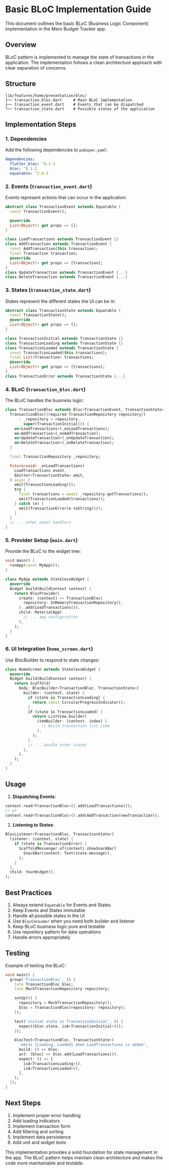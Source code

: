 # Basic BLoC Implementation Guide

This document outlines the basic BLoC (Business Logic Component) implementation in the Mero Budget Tracker app.

## Overview

BLoC pattern is implemented to manage the state of transactions in the application. The implementation follows a clean architecture approach with clear separation of concerns.

## Structure

```
lib/features/home/presentation/bloc/
├── transaction_bloc.dart     # Main BLoC implementation
├── transaction_event.dart    # Events that can be dispatched
└── transaction_state.dart    # Possible states of the application
```

## Implementation Steps

### 1. Dependencies

Add the following dependencies to `pubspec.yaml`:

```yaml
dependencies:
  flutter_bloc: ^8.1.3
  bloc: ^8.1.2
  equatable: ^2.0.5
```

### 2. Events (`transaction_event.dart`)

Events represent actions that can occur in the application:

```dart
abstract class TransactionEvent extends Equatable {
  const TransactionEvent();

  @override
  List<Object?> get props => [];
}

class LoadTransactions extends TransactionEvent {}
class AddTransaction extends TransactionEvent {
  const AddTransaction(this.transaction);
  final Transaction transaction;
  @override
  List<Object?> get props => [transaction];
}
class UpdateTransaction extends TransactionEvent {...}
class DeleteTransaction extends TransactionEvent {...}
```

### 3. States (`transaction_state.dart`)

States represent the different states the UI can be in:

```dart
abstract class TransactionState extends Equatable {
  const TransactionState();
  @override
  List<Object?> get props => [];
}

class TransactionInitial extends TransactionState {}
class TransactionLoading extends TransactionState {}
class TransactionLoaded extends TransactionState {
  const TransactionLoaded(this.transactions);
  final List<Transaction> transactions;
  @override
  List<Object?> get props => [transactions];
}
class TransactionError extends TransactionState {...}
```

### 4. BLoC (`transaction_bloc.dart`)

The BLoC handles the business logic:

```dart
class TransactionBloc extends Bloc<TransactionEvent, TransactionState> {
  TransactionBloc({required TransactionRepository repository})
      : _repository = repository,
        super(TransactionInitial()) {
    on<LoadTransactions>(_onLoadTransactions);
    on<AddTransaction>(_onAddTransaction);
    on<UpdateTransaction>(_onUpdateTransaction);
    on<DeleteTransaction>(_onDeleteTransaction);
  }

  final TransactionRepository _repository;

  Future<void> _onLoadTransactions(
    LoadTransactions event,
    Emitter<TransactionState> emit,
  ) async {
    emit(TransactionLoading());
    try {
      final transactions = await _repository.getTransactions();
      emit(TransactionLoaded(transactions));
    } catch (e) {
      emit(TransactionError(e.toString()));
    }
  }
  // ... other event handlers
}
```

### 5. Provider Setup (`main.dart`)

Provide the BLoC to the widget tree:

```dart
void main() {
  runApp(const MyApp());
}

class MyApp extends StatelessWidget {
  @override
  Widget build(BuildContext context) {
    return BlocProvider(
      create: (context) => TransactionBloc(
        repository: InMemoryTransactionRepository(),
      )..add(LoadTransactions()),
      child: MaterialApp(
        // ... app configuration
      ),
    );
  }
}
```

### 6. UI Integration (`home_screen.dart`)

Use BlocBuilder to respond to state changes:

```dart
class HomeScreen extends StatelessWidget {
  @override
  Widget build(BuildContext context) {
    return Scaffold(
      body: BlocBuilder<TransactionBloc, TransactionState>(
        builder: (context, state) {
          if (state is TransactionLoading) {
            return const CircularProgressIndicator();
          }
          if (state is TransactionLoaded) {
            return ListView.builder(
              itemBuilder: (context, index) {
                // Build transaction list item
              },
            );
          }
          // ... handle other states
        },
      ),
    );
  }
}
```

## Usage

1. **Dispatching Events**:
```dart
context.read<TransactionBloc>().add(LoadTransactions());
// or
context.read<TransactionBloc>().add(AddTransaction(newTransaction));
```

2. **Listening to States**:
```dart
BlocListener<TransactionBloc, TransactionState>(
  listener: (context, state) {
    if (state is TransactionError) {
      ScaffoldMessenger.of(context).showSnackBar(
        SnackBar(content: Text(state.message)),
      );
    }
  },
  child: YourWidget(),
);
```

## Best Practices

1. Always extend `Equatable` for Events and States
2. Keep Events and States immutable
3. Handle all possible states in the UI
4. Use `BlocConsumer` when you need both builder and listener
5. Keep BLoC business logic pure and testable
6. Use repository pattern for data operations
7. Handle errors appropriately

## Testing

Example of testing the BLoC:

```dart
void main() {
  group('TransactionBloc', () {
    late TransactionBloc bloc;
    late MockTransactionRepository repository;

    setUp(() {
      repository = MockTransactionRepository();
      bloc = TransactionBloc(repository: repository);
    });

    test('initial state is TransactionInitial', () {
      expect(bloc.state, isA<TransactionInitial>());
    });

    blocTest<TransactionBloc, TransactionState>(
      'emits [Loading, Loaded] when LoadTransactions is added',
      build: () => bloc,
      act: (bloc) => bloc.add(LoadTransactions()),
      expect: () => [
        isA<TransactionLoading>(),
        isA<TransactionLoaded>(),
      ],
    );
  });
}
```

## Next Steps

1. Implement proper error handling
2. Add loading indicators
3. Implement transaction form
4. Add filtering and sorting
5. Implement data persistence
6. Add unit and widget tests

This implementation provides a solid foundation for state management in the app. The BLoC pattern helps maintain clean architecture and makes the code more maintainable and testable.